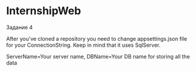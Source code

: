 # InternshipWeb
Задание 4

After you've cloned a repository you need to change appsettings.json file for your ConnectionString.
Keep in mind that it uses SqlServer.

ServerName=Your server name, DBName=Your DB name for storing all the data
